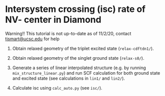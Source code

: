 Intersystem crossing (isc) rate of NV- center in Diamond
===========

Warning!! This tutorial is not up-to-date as of 11/2/20, contact tjsmart@ucsc.edu for help

1. Obtain relaxed geometry of the triplet excited state (`relax-cdftdn1/`).

2. Obtain relaxed geometry of the singlet ground state (`relax-s0/`).

3. Generate a series of linear interpolated structure (e.g. by running `mix_structure_linear.py`) and run SCF calculation for both ground state and excited state (see calculations in `lin1/` and `lin2/`).

4. Calculate isc using `calc_auto.py` (see `isc/`).
